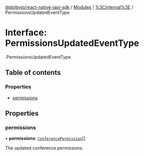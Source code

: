 [@dolbyio/react-native-iapi-sdk](../README.md) / [Modules](../modules.md) / [%3Cinternal%3E](../modules/_internal_.md) / PermissionsUpdatedEventType

# Interface: PermissionsUpdatedEventType

[<internal>](../modules/_internal_.md).PermissionsUpdatedEventType

## Table of contents

### Properties

- [permissions](_internal_.PermissionsUpdatedEventType.md#permissions)

## Properties

### permissions

• **permissions**: [`ConferencePermission`](../enums/_internal_.ConferencePermission.md)[]

The updated conference permissions.
